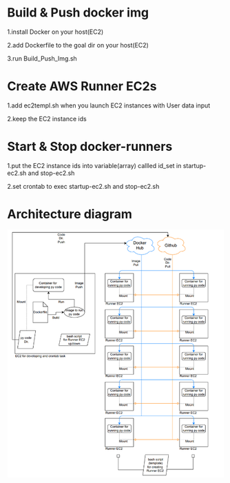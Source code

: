 # Build & Push docker img
1.install Docker on your host(EC2)

2.add Dockerfile to the goal dir on your host(EC2)

3.run Build_Push_Img.sh

# Create AWS Runner EC2s
1.add ec2templ.sh when you launch EC2 instances with User data input

2.keep the EC2 instance ids

# Start & Stop docker-runners
1.put the EC2 instance ids into variable(array) callled id_set in startup-ec2.sh and stop-ec2.sh

2.set crontab to exec startup-ec2.sh and stop-ec2.sh

# Architecture diagram
![d4runpy.png](https://github.com/Jm-afzzz/myPub/blob/main/Dockerize_Py_Web-crawler/d4runpy.png)
